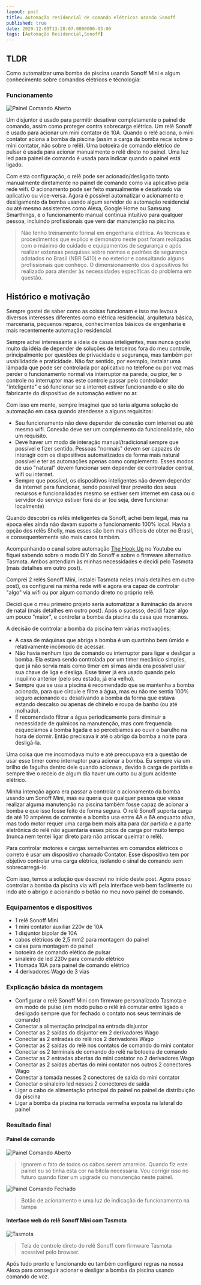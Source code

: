 ```yaml
---
layout: post
title: Automação residencial de comando elétricos usando Sonoff
published: true
date: 2020-12-09T13:28:07.0000000-03:00
tags: [Automação Residencial,Sonoff]
---
```


## TLDR

Como automatizar uma bomba de piscina usando Sonoff Mini e algum conhecimento sobre comandos elétricos e técnologia:

### Funcionamento

![Painel Comando Aberto](/img/posts/2020/painel-comando-aberto.png)

Um disjuntor é usado para permitir desativar completamente o painel de comando, assim como proteger contra sobrecarga elétrica. Um relê Sonoff é usado para acionar um mini contator de 10A. Quando o relê aciona, o mini contator aciona a bomba da piscina (assim a carga da bomba recai sobre o mini contator, não sobre o relê). Uma botoeira de comando elétrico de pulsar é usada para acionar manualmente o relê direto no painel. Uma luz led para painel de comando é usada para indicar quando o painel está ligado.

Com esta configuração, o relê pode ser acionado/desligado tanto manualmente diretamente no painel de comando como via aplicativo pela rede wifi. O acionamento pode ser feito manualmente e desativado via aplicativo ou vice-versa. Agora é possível automatizar o acionamento e desligamento da bomba usando algum servidor de automação residencial ou até mesmo assistentes como Alexa, Google Home ou Samsung Smarthings, e o funcionamento manual continua intuitivo para qualquer pessoa, incluindo profissionais que vem dar manutenção na piscina.

> Não tenho treinamento formal em engenharia elétrica. As técnicas e procedimentos que explico e demonstro neste post foram realizadas com o máximo de cuidado e equipamentos de segurança e após realizar extensas pesquisas sobre normas e padrões de segurança adotados no Brasil (NBR 5410) e no exterior e consultando alguns profissionais que conheço. O dimensionamento dos dispositivos foi realizado para atender às necessidades específicas do problema em questão. 

<!--more-->

## Histórico e motivação

Sempre gostei de saber como as coisas funcionam e isso me levou a diversos interesses diferentes como elétrica residencial, arquitetura básica, marcenaria, pequenos reparos, conhecimentos básicos de engenharia e mais recentemente automação residencial.

Sempre achei interessante a ideia de casas inteligentes, mas nunca gostei muito da idéia de depender de soluções de terceiros fora do meu controle, principalmente por questões de privacidade e segurança, mas também por usabilidadde e praticidade. Não faz sentido, por exemplo, instalar uma lâmpada que pode ser controlada por aplicativo no telefone ou por voz mas perder o funcionamento normal via interruptor na parede, ou pior, ter o controle no interruptor mas este controle passar pelo controlador "inteligente" e só funcionar se a internet estiver funcionando e o site do fabricante do dispositivo de automação estiver no ar.

Com isso em mente, sempre imaginei que só teria alguma solução de automação em casa quando atendesse a alguns requisitos:

- Seu funcionamento não deve depender de conexão com internet ou até mesmo wifi. Conexão deve ser um complemento da funcionalidade, não um requisito.
- Deve haver um modo de interação manual/tradicional sempre que possível e fizer sentido. Pessoas "normais" devem ser capazes de interagir com os dispositivos automatizados da forma mais natural possível e ter as automações apenas como complemento. Esses modos de uso "natural" devem funcionar sem depender de controlador central, wifi ou internet.
- Sempre que possível, os dispositivos inteligentes não devem depender da internet para funcionar, sendo possível tirar proveito dos seus recursos e funcionalidades mesmo se estiver sem internet em casa ou o servidor do serviço estiver fora do ar (ou seja, deve funcionar localmente)

Quando descobri os relês inteligentes da Sonoff, achei bem legal, mas na época eles ainda não davam suporte a funcionamento 100% local. Havia a opção dos relês Shelly, mas esses são bem mais difíceis de obter no Brasil, e consequentemente são mais caros também.

Acompanhando o canal sobre automação [The Hook Up](https://www.youtube.com/c/TheHookUp) no Youtube eu fiquei sabendo sobre o modo DIY do Sonoff e sobre o firmware alternativo Tasmota. Ambos antendiam às minhas necessidades e decidi pelo Tasmota (mais detalhes em outro post).

Comprei 2 relês Sonoff Mini, instalei Tasmota neles (mais detalhes em outro post), os configurei na minha rede wifi e agora era capaz de controlar "algo" via wifi ou por algum comando direto no próprio relê.

Decidi que o meu primeiro projeto seria automatizar a iluminação da árvore de natal (mais detalhes em outro post). Após o sucesso, decidi fazer algo um pouco "maior", e controlar a bomba da piscina da casa que moramos.

A decisão de controlar a bomba da piscina tem várias motivações:

- A casa de máquinas que abriga a bomba é um quartinho bem úmido e relativamente incômodo de acessar.
- Não havia nenhum tipo de comando ou interruptor para ligar e desligar a bomba. Ela estava sendo controlada por um timer mecânico simples, que já não servia mais como timer em si mas ainda era possível usar sua chave de liga e desliga. Esse timer já era usado quando pelo inquilino anterior (pelo seu estado, já era velho).
- Sempre que se usa a piscina é recomendado que se mantenha a bomba acionada, para que circule e filtre a água, mas eu não me sentia 100% seguro acionando ou desativando a bomba da forma que estava estando descalso ou apenas de chinelo e roupa de banho (ou até molhado).
- É recomendado filtrar a água periodicamente para diminuir a necessidade de químicos na manutenção, mas com frequencia esquecíamos a bomba ligada e só percebíamos ao ouvir o barulho na hora de dormir. Então precisava ir até o abrigo da bomba a noite para desligá-la.

Uma coisa que me incomodava muito e até preocupava era a questão de usar esse timer como interruptor para acionar a bomba. Eu sempre via um brilho de fagulha dentro dele quando acionava, devido à carga de partida e sempre tive o receio de algum dia haver um curto ou algum acidente elétrico.

Minha intenção agora era passar a controlar o acionamento da bomba usando um Sonoff Mini, mas eu queria que qualquer pessoa que viesse realizar alguma manutenção na piscina também fosse capaz de acionar a bomba e que isso fosse feito de forma segura. O relê Sonoff suporta carga de até 10 ampéres de corrente e a bomba usa entre 4A e 6A enquanto ativa, mas todo motor requer uma carga bem mais alta para dar partida e a parte eletrônica do relê não aguentaria esses picos de carga por muito tempo (nunca nem tentei ligar direto para não arriscar queimar o relê).

Para controlar motores e cargas semelhantes em comandos elétricos o correto é usar um dispositivo chamado Contator. Esse dispositivo tem por objetivo controlar uma carga elétrica, isolando o sinal de comando sem sobrecarregá-lo.

Com isso, temos a solução que descrevi no início deste post. Agora posso controlar a bomba da piscina via wifi pela interface web bem facilmente ou indo até o abrigo e acionando o botão no meu novo painel de comando.


### Equipamentos e dispositivos
- 1 relê Sonoff Mini
- 1 mini contator auxiliar 220v de 10A
- 1 disjuntor bipolar de 10A
- cabos elétricos de 2,5 mm2 para montagem do painel
- caixa para montagem do painel
- botoeira de comando elético de pulsar
- sinaleiro de led 220v para comando elétrico
- 1 tomada 10A para painel de comando elétrico
- 4 derivadores Wago de 3 vias

### Explicação básica da montagem
- Configurar o relê Sonoff Mini com firmware personalizado Tasmota e em modo de pulso (em modo pulso o relê irá comutar entre ligado e desligado sempre que for fechado o contato nos seus terminais de comando)
- Conectar a alimentação principal na entrada disjuntor
- Conectar as 2 saídas do disjuntor em 2 derivadores Wago
- Conectar as 2 entradas do relê nos 2 derivadores Wago
- Conectar as 2 saídas do relê nos contatos de comando do mini contator
- Conectar os 2 terminais de comando do relê na botoeira de comando
- Conectar as 2 entradas abertas do mini contator no 2 derivadores Wago
- Conectar as 2 saídas abertas do mini contator nos outros 2 conectores Wago
- Conectar a tomada nesses 2 conectores de saída do mini contator
- Conectar o sinaleiro led nesses 2 conectores de saída
- Ligar o cabo de alimentação principal do painel no painel de distribuição da piscina
- Ligar a bomba da piscina na tomada vermelha exposta na lateral do painel

### Resultado final

#### Painel de comando
![Painel Comando Aberto](/img/posts/2020/painel-comando-aberto.png)
> Ignorem o fato de todos os cabos serem amarelos. Quando fiz este painel eu só tinha esta cor na bitola necessária. Vou corrigir isso no futuro quando fizer um upgrade ou manutenção neste painel.

![Painel Comando Fechado](/img/posts/2020/painel-comando-fechado.png)
> Botão de acionamento e uma luz de indicação de funcionamento na tampa

#### Interface web do relê Sonoff Mini com Tasmota
![Tasmota](/img/posts/2020/tasmota.png)
> Tela de controle direto do relê Sonoff com firmware Tasmota acessível pelo browser.

Após tudo pronto e funcionando eu também configurei regras na nossa Alexa para conseguir acionar e desligar a bomba da piscina usando comando de voz.
